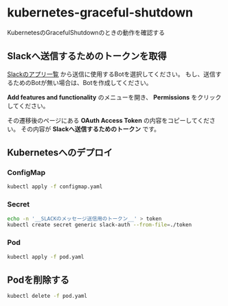# kubernetes-graceful-shutdown

KubernetesのGracefulShutdownのときの動作を確認する

## Slackへ送信するためのトークンを取得

[Slackのアプリ一覧](https://api.slack.com/apps) から送信に使用するBotを選択してください。
もし、送信するためのBotが無い場合は、Botを作成してください。

**Add features and functionality** のメニューを開き、 **Permissions** をクリックしてください。

その遷移後のページにある **OAuth Access Token** の内容をコピーしてください。
その内容が **Slackへ送信するためのトークン** です。

## Kubernetesへのデプロイ

### ConfigMap

```.sh
kubectl apply -f configmap.yaml
```

### Secret

```.sh
echo -n '__SLACKのメッセージ送信用のトークン__' > token
kubectl create secret generic slack-auth --from-file=./token
```

### Pod

```.sh
kubectl apply -f pod.yaml
```

## Podを削除する

```.sh
kubectl delete -f pod.yaml
```

